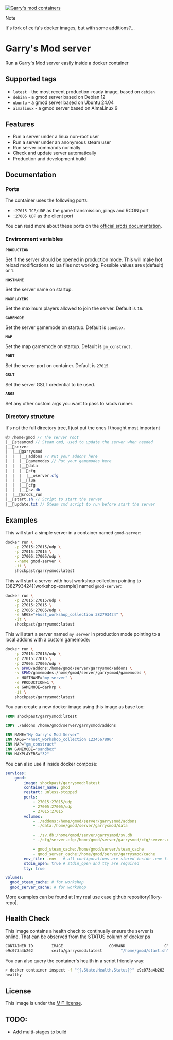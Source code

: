 [![Garry's mod containers](https://i.imgur.com/QEGv6GM.png "Garry's mod containers")][docker-hub-repo]

> [!NOTE]
> It's fork of ceifa's docker images, but with some additions?...

# Garry's Mod server
Run a Garry's Mod server easily inside a docker container

## Supported tags
* `latest` - the most recent production-ready image, based on `debian`
* `debian` - a gmod server based on Debian 12
* `ubuntu` - a gmod server based on Ubuntu 24.04
* `almalinux` - a gmod server based on AlmaLinux 9

## Features

* Run a server under a linux non-root user
* Run a server under an anonymous steam user
* Run server commands normally
* Check and update server automatically
* Production and development build

## Documentation

### Ports
The container uses the following ports:
* `:27015 TCP/UDP` as the game transmission, pings and RCON port
* `:27005 UDP` as the client port

You can read more about these ports on the [official srcds documentation][srcds-connectivity].

### Environment variables

**`PRODUCTION`**

Set if the server should be opened in production mode. This will make hot reload modifications to lua files not working. Possible values are `0`(default) or `1`.

**`HOSTNAME`**

Set the server name on startup.

**`MAXPLAYERS`**

Set the maximum players allowed to join the server. Default is `16`.

**`GAMEMODE`**

Set the server gamemode on startup. Default is `sandbox`.

**`MAP`**

Set the map gamemode on startup. Default is `gm_construct`.

**`PORT`**

Set the server port on container. Default is `27015`.

**`GSLT`**

Set the server GSLT credential to be used.

**`ARGS`**

Set any other custom args you want to pass to srcds runner.

### Directory structure
It's not the full directory tree, I just put the ones I thought most important

```cs
📦 /home/gmod // The server root
|__📁steamcmd // Steam cmd, used to update the server when needed
|__📁server
|  |__📁garrysmod
|  |  |__📁addons // Put your addons here
|  |  |__📁gamemodes // Put your gamemodes here
|  |  |__📁data
|  |  |__📁cfg
|  |  |  |__⚙️server.cfg
|  |  |__📁lua
|  |  |__📁cfg
|  |  |__💾sv.db
|  |__📃srcds_run
|__📃start.sh // Script to start the server
|__📃update.txt // Steam cmd script to run before start the server
```

## Examples

This will start a simple server in a container named `gmod-server`:
```sh
docker run \
    -p 27015:27015/udp \
    -p 27015:27015 \
    -p 27005:27005/udp \
    --name gmod-server \
    -it \
    shockpast/garrysmod:latest
```

This will start a server with host workshop collection pointing to [382793424][workshop-example] named `gmod-server`:
```sh
docker run \
    -p 27015:27015/udp \
    -p 27015:27015 \
    -p 27005:27005/udp \
    -e ARGS="+host_workshop_collection 382793424" \
    -it \
    shockpast/garrysmod:latest
```

This will start a server named `my server` in production mode pointing to a local addons with a custom gamemode:
```sh
docker run \
    -p 27015:27015/udp \
    -p 27015:27015 \
    -p 27005:27005/udp \
    -v $PWD/addons:/home/gmod/server/garrysmod/addons \
    -v $PWD/gamemodes:/home/gmod/server/garrysmod/gamemodes \
    -e HOSTNAME="my server" \
    -e PRODUCTION=1 \
    -e GAMEMODE=darkrp \
    -it \
    shockpast/garrysmod:latest
```

You can create a new docker image using this image as base too:

```dockerfile
FROM shockpast/garrysmod:latest

COPY ./addons /home/gmod/server/garrysmod/addons

ENV NAME="My Garry's Mod Server"
ENV ARGS="+host_workshop_collection 1234567890"
ENV MAP="gm_construct"
ENV GAMEMODE="sandbox"
ENV MAXPLAYERS="32"
```

You can also use it inside docker compose:

```yml
services:
    gmod:
        image: shockpast/garrysmod:latest
        container_name: gmod
        restart: unless-stopped
        ports:
            - 27015:27015/udp
            - 27005:27005/udp
            - 27015:27015
        volumes:
            - ./addons:/home/gmod/server/garrysmod/addons
            - ./data:/home/gmod/server/garrysmod/data

            - ./sv.db:/home/gmod/server/garrysmod/sv.db
            - ./cfg/server.cfg:/home/gmod/server/garrysmod/cfg/server.cfg

            - gmod_steam_cache:/home/gmod/server/steam_cache
            - gmod_server_cache:/home/gmod/server/garrysmod/cache
        env_file: .env   # all configurations are stored inside .env file
        stdin_open: true # stdin_open and tty are required
        tty: true

volumes:
  gmod_steam_cache: # for workshop
  gmod_server_cache: # for workshop
```

More examples can be found at [my real use case github repository][lory-repo].

## Health Check

This image contains a health check to continually ensure the server is online. That can be observed from the STATUS column of docker ps

```sh
CONTAINER ID        IMAGE                    COMMAND                 CREATED             STATUS                    PORTS                                                                                     NAMES
e9c073a4b262        ceifa/garrysmod:latest        "/home/gmod/start.sh"   21 minutes ago      Up 21 minutes (healthy)   0.0.0.0:27005->27005/tcp, 27005/udp, 0.0.0.0:27015->27015/tcp, 0.0.0.0:27015->27015/udp   distracted_cerf
```

You can also query the container's health in a script friendly way:

```sh
> docker container inspect -f "{{.State.Health.Status}}" e9c073a4b262
healthy
```

## License

This image is under the [MIT license](license).

## TODO:

* Add multi-stages to build

[docker-hub-repo]: https://hub.docker.com/r/shockpast/garrysmod "Docker hub repository"

[srcds-connectivity]: https://developer.valvesoftware.com/wiki/Source_Dedicated_Server#Connectivity "Valve srcds connectivity documentation"

[license]: https://github.com/ceifa/garrysmod-docker/blob/master/LICENSE "License of use"
